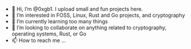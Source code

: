 - 👋 Hi, I’m @0xgb1. I upload small and fun projects here.
- 👀 I’m interested in FOSS, Linux, Rust and Go projects, and cryptography
- 🌱 I’m currently learning too many things
- 💞️ I’m looking to collaborate on anything related to cryptography, operating systems, Rust, or Go
- 📫 How to reach me ...

<!---
0xgb1/0xgb1 is a ✨ special ✨ repository because its `README.md` (this file) appears on your GitHub profile.
You can click the Preview link to take a look at your changes.
--->
